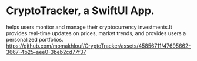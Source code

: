 # CryptoTracker, a SwiftUI App.
helps users monitor and manage their cryptocurrency investments.It provides real-time updates on prices, market trends, and provides users a personalized portfolios.
https://github.com/momakhlouf/CryptoTracker/assets/45856711/47695662-3667-4b25-aee0-3beb2cd77f37

